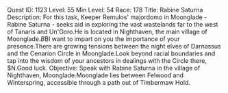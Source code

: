 Quest ID: 1123
Level: 55
Min Level: 54
Race: 178
Title: Rabine Saturna
Description: For this task, Keeper Remulos' majordomo in Moonglade - Rabine Saturna - seeks aid in exploring the vast wastelands far to the west of Tanaris and Un'Goro.He is located in Nighthaven, the main village of Moonglade.$B$BI want to impart on you the importance of your presence.There are growing tensions between the night elves of Darnassus and the Cenarion Circle in Moonglade.Look beyond racial boundaries and tap into the wisdom of your ancestors in dealings with the Circle there, $N.Good luck.
Objective: Speak with Rabine Saturna in the village of Nighthaven, Moonglade.Moonglade lies between Felwood and Winterspring, accessible through a path out of Timbermaw Hold.
